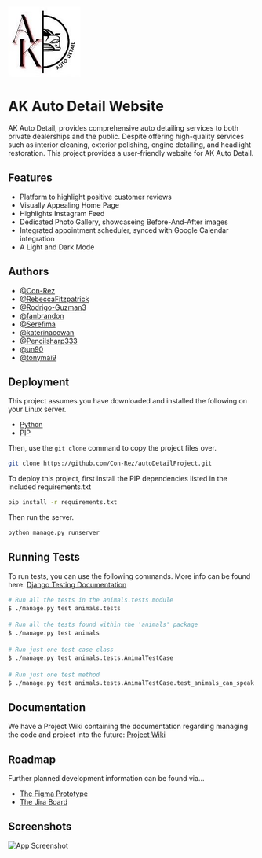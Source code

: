 
![Logo](https://github.com/Con-Rez/autoDetailProject/blob/main/apps/home/static/imgs/logo.jpg?raw=true)


# AK Auto Detail Website

AK Auto Detail, provides comprehensive auto detailing services to both private dealerships and the public. Despite offering high-quality services such as interior cleaning, exterior polishing, engine detailing, and headlight restoration. This project provides a user-friendly website for AK Auto Detail. 






## Features

- Platform to highlight positive customer reviews
- Visually Appealing Home Page
- Highlights Instagram Feed
- Dedicated Photo Gallery, showcaseing Before-And-After images
- Integrated appointment scheduler, synced with Google Calendar integration
- A Light and Dark Mode


## Authors

- [@Con-Rez](https://github.com/Con-Rez)
- [@RebeccaFitzpatrick](https://github.com/RebeccaFitzpatrick)
- [@Rodrigo-Guzman3](https://github.com/Rodrigo-Guzman3)
- [@fanbrandon](https://github.com/fanbrandon)
- [@Serefima](https://github.com/Serefima)
- [@katerinacowan](https://github.com/katerinacowan)
- [@Pencilsharp333](https://github.com/Pencilsharp333)
- [@un90](https://github.com/un90)
- [@tonymai9](https://github.com/tonymai9)

## Deployment

This project assumes you have downloaded and installed the following on your Linux server.

- [Python](https://www.python.org/downloads/)
- [PIP](https://pip.pypa.io/en/stable/installation/)

Then, use the `git clone` command to copy the project files over.

```bash
git clone https://github.com/Con-Rez/autoDetailProject.git
```

To deploy this project, first install the PIP dependencies listed in the included requirements.txt

```bash
pip install -r requirements.txt
```

Then run the server.

```bash
python manage.py runserver
```

## Running Tests

To run tests, you can use the following commands. More info can be found here: [Django Testing Documentation](https://docs.djangoproject.com/en/5.1/topics/testing/overview/)

```bash
# Run all the tests in the animals.tests module
$ ./manage.py test animals.tests

# Run all the tests found within the 'animals' package
$ ./manage.py test animals

# Run just one test case class
$ ./manage.py test animals.tests.AnimalTestCase

# Run just one test method
$ ./manage.py test animals.tests.AnimalTestCase.test_animals_can_speak
```


## Documentation

We have a Project Wiki containing the documentation regarding managing the code and project into the future: [Project Wiki](https://github.com/Con-Rez/autoDetailProject/wiki)


## Roadmap

Further planned development information can be found via...
- [The Figma Prototype](https://www.figma.com/design/n5vPLWYCKmbhHrYgbkFscb/Detail-shop-mockup?node-id=0-1&t=g3LebtGtZ8f6anEN-1)
- [The Jira Board](https://zeros-and-ones.atlassian.net/jira/software/projects/SCRUM/boards/1)


## Screenshots

![App Screenshot](https://github.com/Con-Rez/autoDetailProject/blob/main/websitePreviewExample.png?raw=true)

